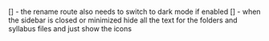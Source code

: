 [] - the rename route also needs to switch to dark mode if enabled
[] - when the sidebar is closed or minimized hide all the text for the folders and syllabus files and just show the icons

